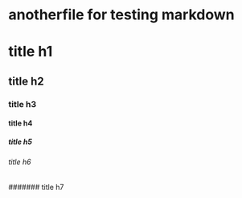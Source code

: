 ---
---
# anotherfile for testing markdown

# title h1
## title h2
### title h3
#### title h4
##### title h5
###### title h6
####### title h7

